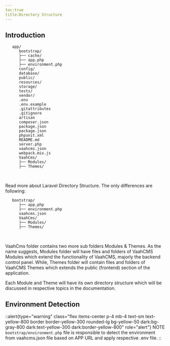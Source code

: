 ```yaml
---
toc:true
title:Directory Structure
---
```



## Introduction

```
   app/
      bootstrap/
      ├── cache/
      ├── app.php
      ├── environment.php
      config/
      database/
      public/
      resources/
      storage/
      tests/
      vendor/
      .env
      .env.example
      .gitattributes
      .gitignore
      artisan
      composer.json
      package.json
      package.json
      phpunit.xml
      README.md
      server.php
      vaahcms.json
      webpack.mix.js
      VaahCms/
      ├── Modules/
      ├── Themes/
```
 

​    

Read more about Laravel Directory Structure. The only differences are following:

```
   bootstrap/
      ├── app.php
      ├── environment.php
      vaahcms.json
      VaahCms/
      ├── Modules/
      ├── Themes/
```



​    

VaahCms folder contains two more sub folders Modules & Themes. As the name suggests, Modules folder will have files and folders of VaahCMS Modules which extend the functionality of VaahCMS, majorly the backend control panel. While, Themes folder will contain files and folders of VaahCMS Themes which extends the public (frontend) section of the application.

Each Module and Theme will have its own directory structure which will be discussed in respective topics in the documentation.

## Environment Detection

::alert{type="warning" class="flex items-center p-4 mb-4 text-sm text-yellow-800 border border-yellow-300 rounded-lg bg-yellow-50 dark:bg-gray-800 dark:text-yellow-300 dark:border-yellow-800" role="alert"}
NOTE   
`bootstrap/environment.php` file is responsible to detect the environment from vaahcms.json file based on APP URL and apply respective .env file.
::

